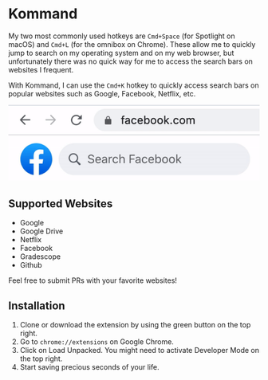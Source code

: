 # Kommand

My two most commonly used hotkeys are `Cmd+Space` (for Spotlight on macOS) and `Cmd+L` (for the omnibox on Chrome). These allow me to quickly jump to search on my operating system and on my web browser, but unfortunately there was no quick way for me to access the search bars on websites I frequent.

With Kommand, I can use the `Cmd+K` hotkey to quickly access search bars on popular websites such as Google, Facebook, Netflix, etc.

![](demo.gif)

## Supported Websites

* Google
* Google Drive
* Netflix
* Facebook
* Gradescope
* Github

Feel free to submit PRs with your favorite websites!

## Installation

1. Clone or download the extension by using the green button on the top right.
2. Go to `chrome://extensions` on Google Chrome.
3. Click on Load Unpacked. You might need to activate Developer Mode on the top right.
4. Start saving precious seconds of your life.